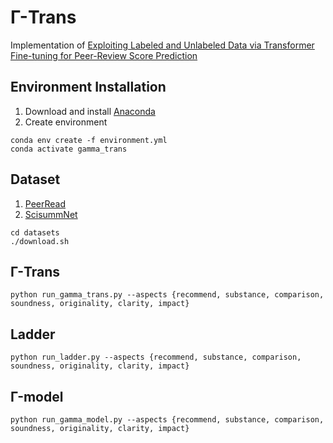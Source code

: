 # Γ-Trans
Implementation of [Exploiting Labeled and Unlabeled Data via Transformer Fine-tuning for Peer-Review Score Prediction](https://preview.aclanthology.org/emnlp-22-ingestion/2022.findings-emnlp.164/)

## Environment Installation
1. Download and install [Anaconda](https://www.anaconda.com/products/individual)
2. Create environment
```
conda env create -f environment.yml
conda activate gamma_trans
```

## Dataset
1. [PeerRead](https://github.com/allenai/PeerRead)
2. [ScisummNet](https://cs.stanford.edu/~myasu/projects/scisumm_net/)
```
cd datasets
./download.sh
```

## Γ-Trans
```
python run_gamma_trans.py --aspects {recommend, substance, comparison, soundness, originality, clarity, impact}
```

## Ladder
```
python run_ladder.py --aspects {recommend, substance, comparison, soundness, originality, clarity, impact}
```

## Γ-model
```
python run_gamma_model.py --aspects {recommend, substance, comparison, soundness, originality, clarity, impact}
```
